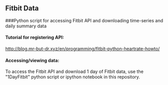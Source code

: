 ## Fitbit Data
###Python script for accessing Fitbit API and downloading time-series and daily summary data

#### Tutorial for registering API:
http://blog.mr-but-dr.xyz/en/programming/fitbit-python-heartrate-howto/

#### Accessing/viewing data:
To access the Fitbit API and download 1 day of Fitbit data, use the "1DayFitbit" python script or ipython notebook in this repository.
